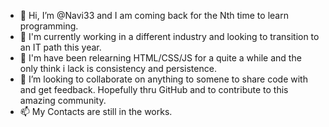 - 👋 Hi, I’m @Navi33 and I am coming back for the Nth time to learn programming.
- 👀 I'm currently working in a different industry and looking to transition to an IT path this year.
- 🌱 I'm have been relearning HTML/CSS/JS for a quite a while and the only think i lack is consistency and persistence.
- 💞️ I’m looking to collaborate on anything to somene to share code with and get feedback. Hopefully thru GitHub and to contribute to this amazing community.
- 📫 My Contacts are still in the works. 

<!---
Navi33/Navi33 is a ✨ special ✨ repository because its `README.md` (this file) appears on your GitHub profile.
You can click the Preview link to take a look at your changes.
--->
